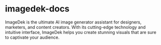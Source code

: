 # imagedek-docs
ImageDek is the ultimate AI image generator assistant for designers, marketers, and content creators. With its cutting-edge technology and intuitive interface, ImageDek helps you create stunning visuals that are sure to captivate your audience.
